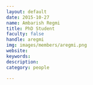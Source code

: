 ```yaml
---
layout: default
date: 2015-10-27
name: Ambarish Regmi
title: PhD Student
faculty: false
handle: aregmi
img: images/members/aregmi.png
website: 
keywords: 
description: 
category: people

---
```

